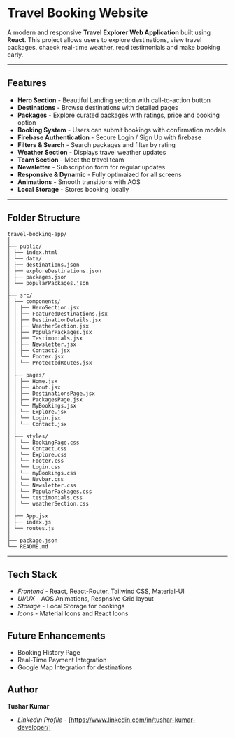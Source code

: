 # Travel Booking Website

A modern and responsive **Travel Explorer Web Application** built using **React**.
This project allows users to explore destinations, view travel packages, chaeck real-time weather, read testimonials and make booking early.

---

## Features

- **Hero Section** - Beautiful Landing section with call-to-action button
- **Destinations** - Browse destinations with detailed pages
- **Packages** - Explore curated packages with ratings, price and booking option
- **Booking System** - Users can submit bookings with confirmation modals
- **Firebase Authentication** - Secure Login / Sign Up with firebase
- **Filters & Search** - Search packages and filter by rating
- **Weather Section** - Displays travel weather updates
- **Team Section** - Meet the travel team
- **Newsletter** - Subscription form for regular updates
- **Responsive & Dynamic** - Fully optimaized for all screens
- **Animations** - Smooth transitions with AOS
- **Local Storage** - Stores booking locally

---

## Folder Structure

```
travel-booking-app/
│
├── public/
│ ├── index.html
│ └── data/
│ ├── destinations.json
│ ├── exploreDestinations.json
│ ├── packages.json
│ └── popularPackages.json
│
├── src/
│ ├── components/
│ │ ├── HeroSection.jsx
│ │ ├── FeaturedDestinations.jsx
│ │ ├── DestinationDetails.jsx
│ │ ├── WeatherSection.jsx
│ │ ├── PopularPackages.jsx
│ │ ├── Testimonials.jsx
│ │ ├── Newsletter.jsx
│ │ ├── Contact2.jsx
│ │ └── Footer.jsx
│ │ └── ProtectedRoutes.jsx
│ │
│ ├── pages/
│ │ ├── Home.jsx
│ │ ├── About.jsx
│ │ ├── DestinationsPage.jsx
│ │ ├── PackagesPage.jsx
│ │ └── MyBookings.jsx
│ │ └── Explore.jsx
│ │ └── Login.jsx
│ │ └── Contact.jsx
│ │
│ ├── styles/
│ │ └── BookingPage.css
│ │ └── Contact.css
│ │ └── Explore.css
│ │ └── Footer.css
│ │ └── Login.css
│ │ └── myBookings.css
│ │ └── Navbar.css
│ │ └── Newsletter.css
│ │ └── PopularPackages.css
│ │ └── testimonials.css
│ │ └── weatherSection.css
│ │
│ ├── App.jsx
│ ├── index.js
│ └── routes.js
│
├── package.json
└── README.md
```

---

## Tech Stack

- *Frontend* - React, React-Router, Tailwind CSS, Material-UI
- *UI/UX* - AOS Animations, Respnsive Grid layout
- *Storage* - Local Storage for bookings
- *Icons* - Material Icons and React Icons

## Future Enhancements

- Booking History Page
- Real-Time Payment Integration
- Google Map Integration for destinations


## Author

**Tushar Kumar**

- *LinkedIn Profile* - [https://www.linkedin.com/in/tushar-kumar-developer/]